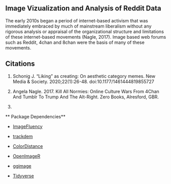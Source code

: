 ## Image Vizualization and Analysis of Reddit Data

The early 2010s began a period of internet-based activism that was immediately embraced by much of mainstream liberalism without any rigorous analysis or appraisal of the organizational structure and limitations of these internet-based movements (Nagle, 2017). Image based web forums such as Reddit, 4chan and 8chan were the basis of many of these movements.



## Citations

  
1. Schonig J. “Liking” as creating: On aesthetic category memes. New Media & Society. 2020;22(1):26-48. doi:10.1177/1461444819855727

2. Angela Nagle. 2017. Kill All Normies: Online Culture Wars From 4Chan And Tumblr To Trump And The Alt-Right. Zero Books, Alresford, GBR.

3. 


** Package Dependencies**

- [ImageFluency](https://github.com/stm/imagefluency)

- [trackdem](https://github.com/marjoleinbruijning/trackdem)

- [ColorDistance](https://cran.r-project.org/web/packages/colordistance/vignettes/colordistance-introduction.html)

- [OpenImageR](https://cran.r-project.org/web/packages/OpenImageR/vignettes/The_OpenImageR_package.html)

- [ggimage](https://guangchuangyu.github.io/2017/04/ggimage/)

- [Tidyverse](https://www.tidyverse.org/)